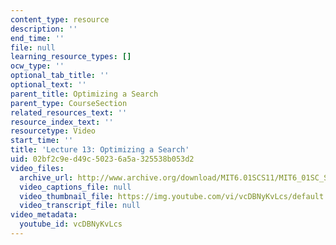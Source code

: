 ```yaml
---
content_type: resource
description: ''
end_time: ''
file: null
learning_resource_types: []
ocw_type: ''
optional_tab_title: ''
optional_text: ''
parent_title: Optimizing a Search
parent_type: CourseSection
related_resources_text: ''
resource_index_text: ''
resourcetype: Video
start_time: ''
title: 'Lecture 13: Optimizing a Search'
uid: 02bf2c9e-d49c-5023-6a5a-325538b053d2
video_files:
  archive_url: http://www.archive.org/download/MIT6.01SCS11/MIT6_01SC_S11_lec13_300k.mp4
  video_captions_file: null
  video_thumbnail_file: https://img.youtube.com/vi/vcDBNyKvLcs/default.jpg
  video_transcript_file: null
video_metadata:
  youtube_id: vcDBNyKvLcs
---
```

